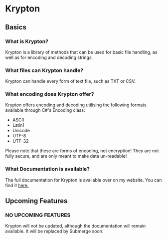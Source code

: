 # Krypton

## Basics
### What is Krypton?
Krypton is a library of methods that can be used for basic file handling, as well as for encoding and decoding strings.  

### What files can Krypton handle?
Krypton can handle every form of text file, such as TXT or CSV.  


### What encoding does Krypton offer?
Krypton offers encoding and decoding utilising the following formats available through C#'s Encoding class:
- ASCII
- Latin1
- Unicode
- UTF-8
- UTF-32

Please note that these are forms of encoding, not encryption! They are not fully secure, and are only meant to make data un-readable!  


### What Documentation is available?
The full documentation for Krypton is available over on my website. You can find it [here.](https://akilgour350.github.io/projects/krypton_documentation.html)

## Upcoming Features
### NO UPCOMING FEATURES
Krypton will not be updated, although the documentation will remain available. It will be replaced by Submerge soon.
